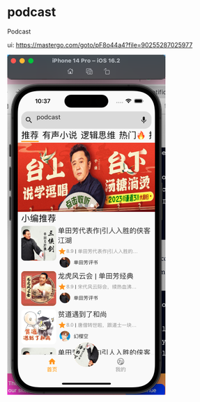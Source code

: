 # podcast
Podcast

ui: https://mastergo.com/goto/pF8o44a4?file=90255287025977 

![](./readme/rm.png)